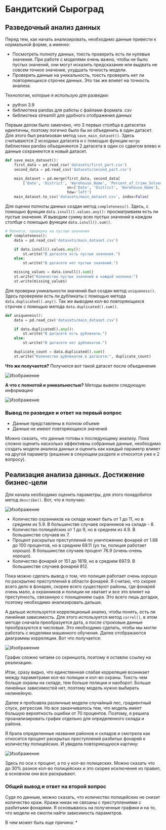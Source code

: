 # Бандитский Сыроград

## Разведочный анализ данных
Перед тем, как начать анализировать, необходимо данные привести к нормальной форме, а именно:
* Посмотреть полноту данных, тоесть проверить есть ли нулевые значения. При работе с моделями очень важно, чтобы не было пустых значений, они могут исказить предсказание или выдвать не совсем точное значение, ухудшать точность модели.
* Проверить данные на уникальность, тоесть проверить нет ли повторяющихся строчек данных. Это так же влияет на точность анализа.

Технологии, которые я использую для разведки:
* python 3.9
* библиотека pandas для работы с файлами формата .csv
* библиотека streamlit для удобного отображения данных

Первым делом было замечено, что 3 первых столбца в датасетах идентичны, поэтому логично было бы их объеденить в один датасет. Для этого был реализован метод `save_main_dataset()`. Здесь считываются 2 исходных датасета и с помощью функции `merge` библиотеки pandas объединяются 2 датасета в один со сдвигом влево и данные сохраняются в новый датасет.

```python
def save_main_dataset():
    first_data = pd.read_csv('datasets/first_part.csv')
    second_data = pd.read_csv('datasets/second_part.csv')

    main_dataset = pd.merge(first_data, second_data[
        ['Date', 'District', 'Warehouse_Name', 'Percent_of_Crime_Solved', 'Number_of_Lights']],
                            on=['Date', 'District', 'Warehouse_Name'],
                            how='left')
    main_dataset.to_csv('datasets/main_dataset.csv', index=False)
```

Для оценки полноты данных создан метод `completeness()`. Здесь, с помощью функции `data.isnull().values.any():` просматриваем есть ли пустые значения. И выводим сумму всех пустых значений в каждом столбце с помощью функции `data.isnull().sum()`.

```python
# Полнота, проверка на пустые значения
def completeness():
    data = pd.read_csv('datasets/main_dataset.csv')

    if data.isnull().values.any():
        st.write("В датасете есть пустые значения.")
    else:
        st.write("В датасете нет пустых значений.")

    missing_values = data.isnull().sum()
    st.write("Количество пустых значений в каждой колонке:")
    st.write(missing_values)
```

Для проверки уникальности значений был создан метод `uniqueness()`. Здесь проверяем есть ли дубликаты с помощью метода `data.duplicated().any()`. Так же выводим кол-во повторяющихся строчек с помощью метода `data.duplicated().sum()`.

```python
def uniqueness():
    data = pd.read_csv('datasets/main_dataset.csv')

    if data.duplicated().any():
        st.write("В датасете есть дубликаты.")
    else:
        st.write("В датасете нет дубликатов.")

    duplicate_count = data.duplicated().sum()
    st.write("Количество дубликатов в датасете:", duplicate_count)
```
**Что же получается?**
Получился вот такой датасет после объединения

![Изображение](image/1.png "Объединенный датасет")

**А что с полнотой и уникальностью?**
Методы вывели следующую информацию

![Изображение](image/2.png "Результаты")

### Вывод по разведке и ответ на первый вопрос
* Данные представлены в полном объеме
* Данные не имеют повторяющихся значений

Можно сказать, что данные готовы к последующему анализу. Пока сложно оценить насколько эффективны собранные данные, необходимо создать модели анализа данных и оценить как каждый параметр влияет на другой параметр (решение в слеующем разделе и относится уже к 2 вопросу). 

## Реализация анализа данных. Достижение бизнес-цели
Для начала необходимо оценить параметры, для этого понадобится метод `describe()`. Вот, что я получаю:

![Изображение](image/3.png "Параметры")

* Количество охранников на складе может быть от 1 до 11, но в среднем их 5.9. В большинстве случаев охранников на складе - 8.
* Количество полицейских от 1 до 9, но в среднем из 4.9. В большинстве случаев их 7.
* Процент раскрытых преступлений по уничтожению фонарей от 1.68 до 100 процентов, но в среднем 69.11 (ух ты, полиция работает хорошо). В большинстве случаев процент 76.9 (очень-очень хорошо). 
* Количество фонарей от 151 до 1619, но в среднем 697.9. В большинстве случаев фонарей 812.

Пока можно сделать вывод о том, что полиция работает очень хорошо по раскрытию преступлений в области фонарей. Я считаю, что скорее всего дело в фонарях, скорее всего существуют районы, где фонарей очень мало, а охранников и полиции не хватает и все это влияет на преступность, связанную с похищением сыра. Это всего лишь догадки, поэтому необходимо анализировать дальше.

А дальше используется корреляционый анализ, чтобы понять, есть ли линейная зависимость. Для этого используется метод `correl()`, в этом методе сначала преобразуется дата, а после строковые данные преобразуются в числовые. Это необходимо сделать, чтобы мы могли работать с моделями машинного обучения. Далее отображаются диаграммы корреляции. Вот что получается:

![Изображение](image/4.png "График")

График сложно читаем со скриншота, поэтому я оставлю ссылку на реализацию.

Итак, сразу видно, что единственная слабая корреляция возникает между параметрами кол-во полиции и кол-во охраны. Тоесть чем больше охраны на складе, тем больше полиции и наоборот. Больше линейных зависимостей нет, поэтому модель нужно выбирать нелинейную.

Далее я пробоавла различные модели случайный лес, градиентный спуск, регрессия. Но все заканчивалось тем, что модель имеет большую вероятность ошибки от 70 процентов. Поэтому, я решила проанализировать график отдельно для определенного склада и района. 

Я брала определенные названия районов и складов и смотрела как относится процент раскрытых преступлений разбитых фонарей к количеству полицейских. И увидела повторяющуюся картину:

![Изображение](image/5.png "График")

Здесь по оси х процент, а по y кол-во полицеских. Можно сказать что до 30% разное кол-во полицейских и это скорее исключение из правил, в основном они все раскрывают.

### Общий вывод и ответ на второй вопрос
Судя по данным, можно сказать, что количество полицейских не снизит количество краж. Кражи никак не связаны с преступлениями с разбитыми фонарями. Я основываюсь на полученные графики и на то, что модели не смогли найти зависимость параметров. 

В чем может быть еще причина:
* 
